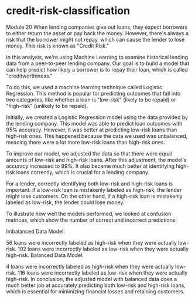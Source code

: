 # credit-risk-classification
 Module 20
When lending companies give out loans, they expect borrowers to either return the asset or pay back the money. However, there's always a risk that the borrower might not repay, which can cause the lender to lose money. This risk is known as "Credit Risk."

In this analysis, we're using Machine Learning to examine historical lending data from a peer-to-peer lending company. Our goal is to build a model that can help predict how likely a borrower is to repay their loan, which is called "creditworthiness."

To do this, we used a machine learning technique called Logistic Regression. This method is popular for predicting outcomes that fall into two categories, like whether a loan is "low-risk" (likely to be repaid) or "high-risk" (unlikely to be repaid).

Initially, we created a Logistic Regression model using the data provided by the lending company. This model was able to predict loan outcomes with 95% accuracy. However, it was better at predicting low-risk loans than high-risk ones. This happened because the data we used was unbalanced, meaning there were a lot more low-risk loans than high-risk ones.

To improve our model, we adjusted the data so that there were equal amounts of low-risk and high-risk loans. After this adjustment, the model's accuracy increased to 99%. It also became much better at identifying high-risk loans correctly, which is crucial for a lending company.

For a lender, correctly identifying both low-risk and high-risk loans is important. If a low-risk loan is mistakenly labeled as high-risk, the lender might lose customers. On the other hand, if a high-risk loan is mistakenly labeled as low-risk, the lender could lose money.

To illustrate how well the models performed, we looked at confusion matrices, which show the number of correct and incorrect predictions:

Imbalanced Data Model:

56 loans were incorrectly labeled as high-risk when they were actually low-risk.
102 loans were incorrectly labeled as low-risk when they were actually high-risk.
Balanced Data Model:

4 loans were incorrectly labeled as high-risk when they were actually low-risk.
116 loans were incorrectly labeled as low-risk when they were actually high-risk.
In conclusion, the adjusted model with balanced data does a much better job at accurately predicting both low-risk and high-risk loans, which is essential for minimizing financial losses and retaining customers.
